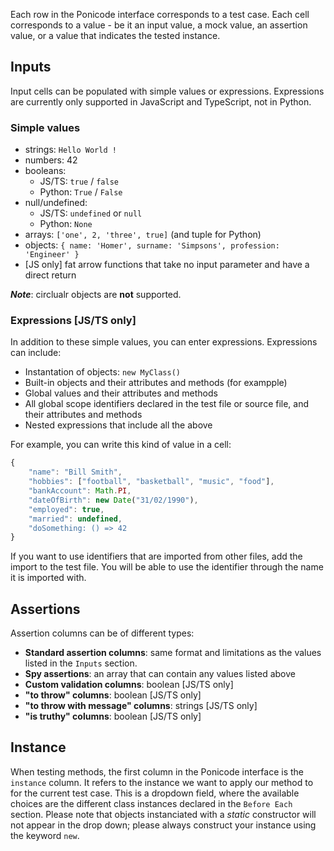 Each row in the Ponicode interface corresponds to a test case. Each cell corresponds to a value - be it an input value, a mock value, an assertion value, or a value that indicates the tested instance.
## Inputs

Input cells can be populated with simple values or expressions.
Expressions are currently only supported in JavaScript and TypeScript, not in Python.
### Simple values

-   strings: `Hello World !`
-   numbers: 42
-   booleans:
    -   JS/TS: `true` / `false`
    -   Python: `True` / `False`
-   null/undefined:
    -   JS/TS: `undefined` or `null`
    -   Python: `None`
-   arrays: `['one', 2, 'three', true]` (and tuple for Python)
-   objects: `{ name: 'Homer', surname: 'Simpsons', profession: 'Engineer' }`
-   [JS only] fat arrow functions that take no input parameter and have a direct return

**_Note_**: circlualr objects are **not** supported.

### Expressions [JS/TS only]

In addition to these simple values, you can enter expressions.
Expressions can include:

-   Instantation of objects: `new MyClass()` 
-   Built-in objects and their attributes and methods (for exampple)
-   Global values and their attributes and methods
-   All global scope identifiers declared in the test file or source file, and their attributes and methods
-   Nested expressions that include all the above

For example, you can write this kind of value in a cell:

```javascript
{
    "name": "Bill Smith",
    "hobbies": ["football", "basketball", "music", "food"],
    "bankAccount": Math.PI,
    "dateOfBirth": new Date("31/02/1990"),
    "employed": true,
    "married": undefined,
    "doSomething: () => 42
}
```

If you want to use identifiers that are imported from other files, add the import to the test file. You will be able to use the identifier through the name it is imported with.

## Assertions

Assertion columns can be of different types:

* **Standard assertion columns**: same format and limitations as the values listed in the `Inputs` section.  
* **Spy assertions**: an array that can contain any values listed above
* **Custom validation columns**: boolean [JS/TS only] 
* **"to throw" columns**: boolean [JS/TS only]
* **"to throw with message" columns**: strings [JS/TS only]
* **"is truthy" columns**: boolean [JS/TS only]


## Instance 

When testing methods, the first column in the Ponicode interface is the `instance` column. It refers to the instance we want to apply our method to for the current test case. This is a dropdown field, where the available choices are the different class instances declared in the `Before Each` section.
Please note that objects instanciated with a *static* constructor will not appear in the drop down; please always construct your instance using the keyword `new`.
